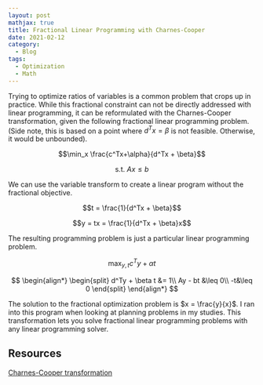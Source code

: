 ```yaml
---
layout: post
mathjax: true
title: Fractional Linear Programming with Charnes-Cooper
date: 2021-02-12
category:
  - Blog
tags:
  - Optimization
  - Math
---
```


Trying to optimize ratios of variables is a common problem that crops up in practice. While this fractional constraint can not be directly addressed with linear programming, it can be reformulated with the Charnes-Cooper transformation, given the following fractional linear programming problem. (Side note, this is based on a point where $d^Tx = \beta$ is not feasible. Otherwise, it would be unbounded). 

$$\min_x \frac{c^Tx+\alpha}{d^Tx + \beta}$$

$$\text{s.t. } Ax\leq b$$

We can use the variable transform to create a linear program without the fractional objective.

$$t = \frac{1}{d^Tx + \beta}$$

$$y = tx = \frac{1}{d^Tx + \beta}x$$

The resulting programming problem is just a particular linear programming problem.

$$\max_{y, t} c^Ty + \alpha t$$

$$
    \begin{align*}
        \begin{split}
            d^Ty + \beta t &= 1\\
            Ay - bt &\leq 0\\
            -t&\leq 0
        \end{split}
    \end{align*}
$$

The solution to the fractional optimization problem is $x = \frac{y}{x}$. I ran into this program when looking at planning problems in my studies. This transformation lets you solve fractional linear programming problems with any linear programming solver.

## Resources

[Charnes-Cooper transformation](https://onlinelibrary.wiley.com/doi/abs/10.1002/nav.3800090303)
